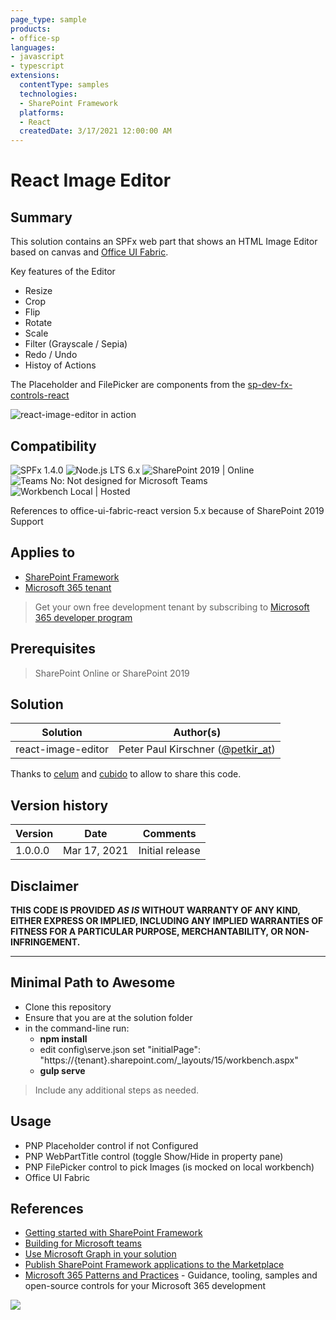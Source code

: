 ```yaml
---
page_type: sample
products:
- office-sp
languages:
- javascript
- typescript
extensions:
  contentType: samples
  technologies:
  - SharePoint Framework
  platforms:
  - React
  createdDate: 3/17/2021 12:00:00 AM
---
```


# React Image Editor


## Summary

This solution contains an SPFx web part that shows an HTML Image Editor based on canvas and [Office UI Fabric](https://developer.microsoft.com/fluentui/). 

Key features of the Editor

* Resize
* Crop
* Flip
* Rotate
* Scale
* Filter (Grayscale / Sepia)
* Redo / Undo
* Histoy of Actions

The Placeholder and FilePicker are components from the [sp-dev-fx-controls-react ](https://pnp.github.io/sp-dev-fx-controls-react/)

![react-image-editor in action](assets/react-image-editor.gif)


## Compatibility

![SPFx 1.4.0](https://img.shields.io/badge/SPFx-1.4.0-green.svg)
![Node.js LTS 6.x](https://img.shields.io/badge/Node.js-LTS%206.x-green.svg) 
![SharePoint 2019 | Online](https://img.shields.io/badge/SharePoint-2019%20%7C%20Online-yellow.svg)
![Teams No: Not designed for Microsoft Teams](https://img.shields.io/badge/Teams-No-red.svg "Not designed for Microsoft Teams")
![Workbench Local | Hosted](https://img.shields.io/badge/Workbench-Local%20%7C%20Hosted-green.svg)

References to office-ui-fabric-react version 5.x because of SharePoint 2019 Support

## Applies to

- [SharePoint Framework](https://aka.ms/spfx)
- [Microsoft 365 tenant](https://docs.microsoft.com/en-us/sharepoint/dev/spfx/set-up-your-developer-tenant)

> Get your own free development tenant by subscribing to [Microsoft 365 developer program](http://aka.ms/o365devprogram)

## Prerequisites

> SharePoint Online or SharePoint 2019

## Solution

Solution|Author(s)
--------|---------
react-image-editor | Peter Paul Kirschner ([@petkir_at](https://twitter.com/petkir_at))

Thanks to [celum](https://www.celum.com/) and [cubido](https://www.cubido.at/) to allow to share this code.

## Version history

Version|Date|Comments
-------|----|--------
1.0.0.0|Mar 17, 2021|Initial release

## Disclaimer

**THIS CODE IS PROVIDED *AS IS* WITHOUT WARRANTY OF ANY KIND, EITHER EXPRESS OR IMPLIED, INCLUDING ANY IMPLIED WARRANTIES OF FITNESS FOR A PARTICULAR PURPOSE, MERCHANTABILITY, OR NON-INFRINGEMENT.**

---

## Minimal Path to Awesome

- Clone this repository
- Ensure that you are at the solution folder
- in the command-line run:
  - **npm install**
  - edit config\serve.json set "initialPage": "https://{tenant}.sharepoint.com/_layouts/15/workbench.aspx"
  - **gulp serve**

> Include any additional steps as needed.

## Usage

* PNP Placeholder control if not Configured
* PNP WebPartTitle control  (toggle Show/Hide in property pane)
* PNP FilePicker control to pick Images (is mocked on local workbench)
* Office UI Fabric


## References

- [Getting started with SharePoint Framework](https://docs.microsoft.com/en-us/sharepoint/dev/spfx/set-up-your-developer-tenant)
- [Building for Microsoft teams](https://docs.microsoft.com/en-us/sharepoint/dev/spfx/build-for-teams-overview)
- [Use Microsoft Graph in your solution](https://docs.microsoft.com/en-us/sharepoint/dev/spfx/web-parts/get-started/using-microsoft-graph-apis)
- [Publish SharePoint Framework applications to the Marketplace](https://docs.microsoft.com/en-us/sharepoint/dev/spfx/publish-to-marketplace-overview)
- [Microsoft 365 Patterns and Practices](https://aka.ms/m365pnp) - Guidance, tooling, samples and open-source controls for your Microsoft 365 development

<img src="https://telemetry.sharepointpnp.com/sp-dev-fx-webparts/samples/react-image-editor" />
